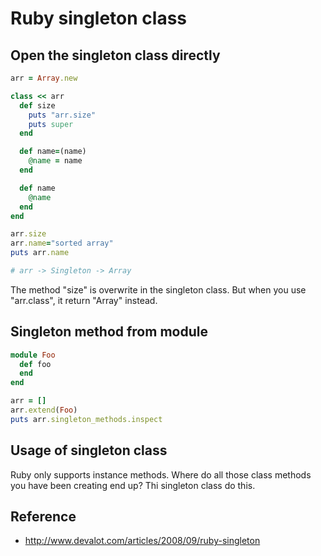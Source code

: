 # Ruby singleton class

## Open the singleton class directly

```ruby
arr = Array.new

class << arr
  def size
    puts "arr.size"
    puts super
  end

  def name=(name)
    @name = name
  end

  def name
    @name
  end
end

arr.size
arr.name="sorted array"
puts arr.name

# arr -> Singleton -> Array
```

The method "size" is overwrite in the singleton class.
But when you use "arr.class", it return "Array" instead.

## Singleton method from module

```ruby
module Foo
  def foo
  end
end

arr = []
arr.extend(Foo)
puts arr.singleton_methods.inspect
```

## Usage of singleton class

Ruby only supports instance methods. Where do all those class methods you have been creating end up? Thi singleton class do this.

## Reference

- http://www.devalot.com/articles/2008/09/ruby-singleton
